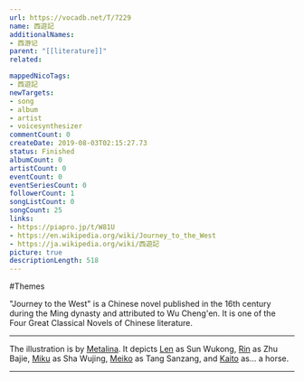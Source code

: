 ```yaml
---
url: https://vocadb.net/T/7229
name: 西遊記
additionalNames: 
- 西游记
parent: "[[literature]]"
related:

mappedNicoTags:
- 西遊記
newTargets:
- song
- album
- artist
- voicesynthesizer
commentCount: 0
createDate: 2019-08-03T02:15:27.73
status: Finished
albumCount: 0
artistCount: 0
eventCount: 0
eventSeriesCount: 0
followerCount: 1
songListCount: 0
songCount: 25
links: 
- https://piapro.jp/t/W81U
- https://en.wikipedia.org/wiki/Journey_to_the_West
- https://ja.wikipedia.org/wiki/西遊記
picture: true
descriptionLength: 518
---
```


#Themes

"Journey to the West" is a Chinese novel published in the 16th century during the Ming dynasty and attributed to Wu Cheng'en. It is one of the Four Great Classical Novels of Chinese literature.

---
The illustration is by [Metalina](https://piapro.jp/Meta_lina). It depicts [Len](https://vocadb.net/Ar/15) as Sun Wukong, [Rin](https://vocadb.net/Ar/14) as Zhu Bajie, [Miku](https://vocadb.net/Ar/1) as Sha Wujing, [Meiko](https://vocadb.net/Ar/176) as Tang Sanzang, and [Kaito](https://vocadb.net/Ar/71) as... a horse.

---

